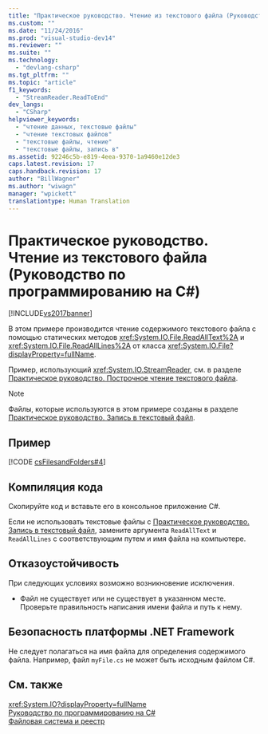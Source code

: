 ```yaml
---
title: "Практическое руководство. Чтение из текстового файла (Руководство по программированию на C#) | Microsoft Docs"
ms.custom: ""
ms.date: "11/24/2016"
ms.prod: "visual-studio-dev14"
ms.reviewer: ""
ms.suite: ""
ms.technology: 
  - "devlang-csharp"
ms.tgt_pltfrm: ""
ms.topic: "article"
f1_keywords: 
  - "StreamReader.ReadToEnd"
dev_langs: 
  - "CSharp"
helpviewer_keywords: 
  - "чтение данных, текстовые файлы"
  - "чтение текстовых файлов"
  - "текстовые файлы, чтение"
  - "текстовые файлы, запись в"
ms.assetid: 92246c5b-e819-4eea-9370-1a9460e12de3
caps.latest.revision: 17
caps.handback.revision: 17
author: "BillWagner"
ms.author: "wiwagn"
manager: "wpickett"
translationtype: Human Translation
---
```

# Практическое руководство. Чтение из текстового файла (Руководство по программированию на C#)
[!INCLUDE[vs2017banner](../../../csharp/includes/vs2017banner.md)]

В этом примере производится чтение содержимого текстового файла с помощью статических методов <xref:System.IO.File.ReadAllText%2A> и <xref:System.IO.File.ReadAllLines%2A> от класса <xref:System.IO.File?displayProperty=fullName>.  
  
 Пример, использующий <xref:System.IO.StreamReader>, см. в разделе [Практическое руководство. Построчное чтение текстового файла](../../../csharp/programming-guide/file-system/how-to-read-a-text-file-one-line-at-a-time.md).  
  
> [!NOTE]
>  Файлы, которые используются в этом примере созданы в разделе [Практическое руководство. Запись в текстовый файл](../../../csharp/programming-guide/file-system/how-to-write-to-a-text-file.md).  
  
## Пример  
 [!CODE [csFilesandFolders#4](../CodeSnippet/VS_Snippets_VBCSharp/csFilesAndFolders#4)]  
  
## Компиляция кода  
 Скопируйте код и вставьте его в консольное приложение C\#.  
  
 Если не использовать текстовые файлы с [Практическое руководство. Запись в текстовый файл](../../../csharp/programming-guide/file-system/how-to-write-to-a-text-file.md), замените аргумента `ReadAllText` и `ReadAllLines` с соответствующим путем и имя файла на компьютере.  
  
## Отказоустойчивость  
 При следующих условиях возможно возникновение исключения.  
  
-   Файл не существует или не существует в указанном месте.  Проверьте правильность написания имени файла и путь к нему.  
  
## Безопасность платформы .NET Framework  
 Не следует полагаться на имя файла для определения содержимого файла.  Например, файл `myFile.cs` не может быть исходным файлом C\#.  
  
## См. также  
 <xref:System.IO?displayProperty=fullName>   
 [Руководство по программированию на C\#](../../../csharp/programming-guide/index.md)   
 [Файловая система и реестр](../../../csharp/programming-guide/file-system/file-system-and-the-registry.md)
